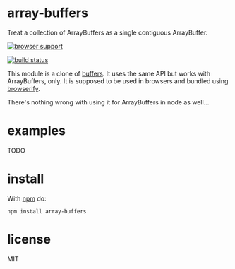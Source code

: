 # array-buffers

Treat a collection of ArrayBuffers as a single contiguous ArrayBuffer.

[![browser support](http://ci.testling.com/ttaubert/node-array-buffers.png)](http://ci.testling.com/ttaubert/node-array-buffers)

[![build status](https://secure.travis-ci.org/ttaubert/node-array-buffers.png)](http://travis-ci.org/ttaubert/node-array-buffers)

This module is a clone of
[buffers](https://github.com/substack/node-buffers).
It uses the same API but works with ArrayBuffers, only.
It is supposed to be used in browsers and bundled using
[browserify](https://github.com/substack/node-browserify).

There's nothing wrong with using it for ArrayBuffers in node as well...

# examples

TODO

# install

With [npm](https://npmjs.org) do:

```
npm install array-buffers
```

# license

MIT

